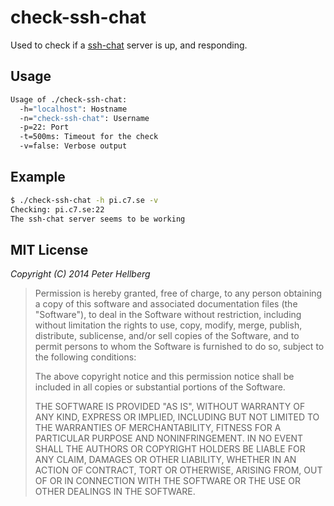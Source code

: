 # check-ssh-chat

Used to check if a [ssh-chat](https://github.com/shazow/ssh-chat)
server is up, and responding.

## Usage

```bash
Usage of ./check-ssh-chat:
  -h="localhost": Hostname
  -n="check-ssh-chat": Username
  -p=22: Port
  -t=500ms: Timeout for the check
  -v=false: Verbose output
```

## Example

```bash
$ ./check-ssh-chat -h pi.c7.se -v
Checking: pi.c7.se:22
The ssh-chat server seems to be working
```

## MIT License

*Copyright (C) 2014 Peter Hellberg*

> Permission is hereby granted, free of charge, to any person obtaining
> a copy of this software and associated documentation files (the "Software"),
> to deal in the Software without restriction, including without limitation
> the rights to use, copy, modify, merge, publish, distribute, sublicense,
> and/or sell copies of the Software, and to permit persons to whom the
> Software is furnished to do so, subject to the following conditions:
>
> The above copyright notice and this permission notice shall be included
> in all copies or substantial portions of the Software.
>
> THE SOFTWARE IS PROVIDED "AS IS", WITHOUT WARRANTY OF ANY KIND,
> EXPRESS OR IMPLIED, INCLUDING BUT NOT LIMITED TO THE WARRANTIES
> OF MERCHANTABILITY, FITNESS FOR A PARTICULAR PURPOSE AND NONINFRINGEMENT.
> IN NO EVENT SHALL THE AUTHORS OR COPYRIGHT HOLDERS BE LIABLE FOR ANY CLAIM,
> DAMAGES OR OTHER LIABILITY, WHETHER IN AN ACTION OF CONTRACT,
> TORT OR OTHERWISE, ARISING FROM, OUT OF OR IN CONNECTION WITH THE SOFTWARE
> OR THE USE OR OTHER DEALINGS IN THE SOFTWARE.
